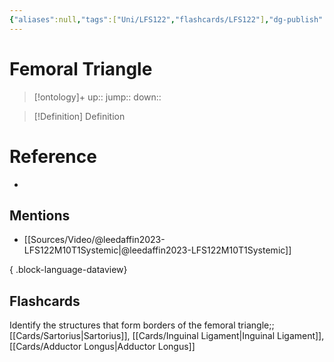 ```yaml
---
{"aliases":null,"tags":["Uni/LFS122","flashcards/LFS122"],"dg-publish":true,"permalink":"/cards/femoral-triangle/","dgPassFrontmatter":true}
---
```


# Femoral Triangle

> [!ontology]+
> up:: 
> jump:: 
> down:: 

> [!Definition] Definition

# Reference

- 

## Mentions

- [[Sources/Video/@leedaffin2023-LFS122M10T1Systemic\|@leedaffin2023-LFS122M10T1Systemic]]

{ .block-language-dataview}

## Flashcards

Identify the structures that form borders of the femoral triangle;;[[Cards/Sartorius\|Sartorius]], [[Cards/Inguinal Ligament\|Inguinal Ligament]], [[Cards/Adductor Longus\|Adductor Longus]]
<!--SR:!2023-10-26,2,150-->